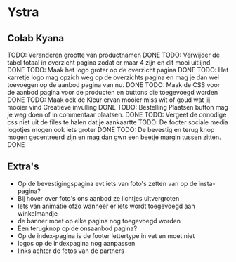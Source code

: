 # Ystra
## Colab Kyana
TODO: Veranderen grootte van productnamen DONE
TODO: Verwijder de tabel totaal in overzicht pagina zodat er maar 4 zijn en dit mooi uitlijnd DONE
TODO: Maak het logo groter op de overzicht pagina DONE
TODO: Het karretje logo mag opzich weg op de overzichts pagina en mag je dan wel toevoegen op de aanbod pagina van nu. DONE
TODO: Maak de CSS voor de aanbod pagina voor de producten en buttons die toegevoegd worden DONE
TODO: Maak ook de Kleur ervan mooier miss wit of goud wat jij mooier vind Creatieve invulling DONE
TODO: Bestelling Plaatsen button mag je weg doen of in commentaar plaatsen. DONE
TODO: Vergeet de onnodige css niet uit de files te halen dat je aankaartte
TODO: De footer sociale media logotjes mogen ook iets groter DONE
TODO: De bevestig en terug knop mogen gecentreerd zijn en mag dan gwn een beetje margin tussen zitten. DONE

## Extra's
- Op de bevestigingspagina evt iets van foto's zetten van op de insta-pagina?
- Bij hover over foto's ons aanbod ze lichtjes uitvergroten
- Iets van animatie ofzo wanneer er iets wordt toegevoegd aan winkelmandje
- de banner moet op elke pagina nog toegevoegd worden
- Een terugknop op de onsaanbod pagina?
- Op de index-pagina is de footer lettertype in vet en moet niet
- logos op de indexpagina nog aanpassen
- links achter de fotos van de partners